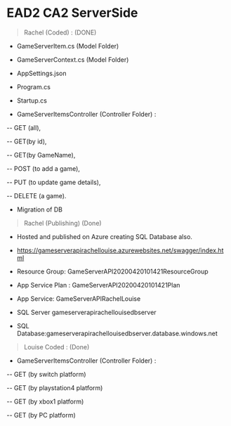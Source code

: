 # EAD2 CA2 ServerSide  
> Rachel (Coded) : (DONE)
  - GameServerItem.cs (Model Folder)
  
  - GameServerContext.cs (Model Folder)
  
  - AppSettings.json
  
  - Program.cs
  
  - Startup.cs
  
  - GameServerItemsController (Controller Folder) :  
  
  -- GET (all), 
  
  -- GET(by id), 
  
  -- GET(by GameName), 
  
  -- POST (to add a game), 
  
  -- PUT (to update game details), 
  
  -- DELETE (a game).
  
  - Migration of DB
  
  > Rachel (Publishing) (Done)
  
  - Hosted and published on Azure creating SQL Database also.
  
  - https://gameserverapirachellouise.azurewebsites.net/swagger/index.html
  
  - Resource Group: GameServerAPI20200420101421ResourceGroup
  
  - App Service Plan : GameServerAPI20200420101421Plan
  
  - App Service: GameServerAPIRachelLouise
  
  - SQL Server gameserverapirachellouisedbserver
  
  - SQL Database:gameserverapirachellouisedbserver.database.windows.net
  
  
 > Louise Coded : (Done) 
 
 - GameServerItemsController (Controller Folder) : 

  -- GET (by switch platform)
  
  -- GET (by playstation4 platform)
  
  -- GET (by xbox1 platform)
  
  -- GET (by PC platform)
  
 

